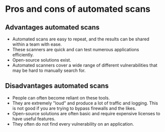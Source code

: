 # Pros and cons of automated scans

## Advantages automated scans	

* Automated scans are easy to repeat, and the results can be shared within a team with ease.
* These scanners are quick and can test numerous applications efficiently.
* Open-source solutions exist.
* Automated scanners cover a wide range of different vulnerabilities that may be hard to manually search for.

## Disadvantages automated scans

* People can often become reliant on these tools.
* They are extremely "loud" and produce a lot of traffic and logging. This is not good if you are trying to bypass firewalls and the likes.
* Open-source solutions are often basic and require expensive licenses to have useful features.
* They often do not find every vulnerability on an application.